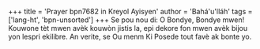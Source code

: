 +++
title = 'Prayer bpn7682 in Kreyol Ayisyen'
author = 'Bahá'u'lláh'
tags = ['lang-ht', 'bpn-unsorted']
+++
Se pou nou di: O Bondye, Bondye mwen! Kouwone tèt mwen avèk kouwòn jistis la, epi dekore fon mwen avèk bijou yon lespri ekilibre. An verite, se Ou menm Ki Posede tout favè ak bonte yo.
